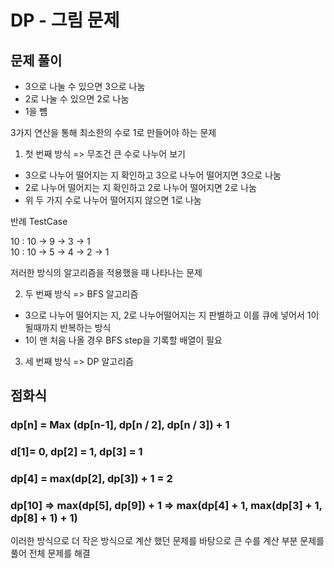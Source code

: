 # DP - 그림 문제

## 문제 풀이

- 3으로 나눌 수 있으면 3으로 나눔
- 2로 나눌 수 있으면 2로 나눔
- 1을 뻄

3가지 연산을 통해 최소한의 수로 1로 만들어야 하는 문제

1. 첫 번째 방식 => 무조건 큰 수로 나누어 보기

 - 3으로 나누어 떨어지는 지 확인하고 3으로 나누어 떨어지면 3으로 나눔
 - 2로 나누어 떨어지는 지 확인하고  2로 나누어 떨어지면 2로 나눔
 - 위 두 가지 수로 나누어 떨어지지 않으면 1로 나눔 

반례 TestCase

10 : 10 -> 9 -> 3 -> 1 </br>
10 : 10 -> 5 -> 4 -> 2 -> 1</br>

저러한 방식의 알고리즘을 적용했을 때 나타나는 문제

2. 두 번째 방식 => BFS 알고리즘
 - 3으로 나누어 떨어지는 지, 2로 나누어떨어지는 지 판별하고 이를 큐에 넣어서 1이 될때까지 반복하는 방식
 - 1이 맨 처음 나올 경우 BFS step을 기록할 배열이 필요

3. 세 번째 방식 => DP 알고리즘
 ## 점화식
 ### dp[n] = Max (dp[n-1], dp[n / 2], dp[n / 3]) + 1
 ### d[1]= 0, dp[2] = 1, dp[3] = 1
 ### dp[4] = max(dp[2], dp[3]) + 1 = 2
 ### dp[10] => max(dp[5], dp[9]) + 1 => max(dp[4] + 1, max(dp[3] + 1, dp[8] + 1) + 1)

이러한 방식으로 더 작은 방식으로 계산 했던 문제를 바탕으로 큰 수를 계산
부분 문제를 풀어 전체 문제를 해결
